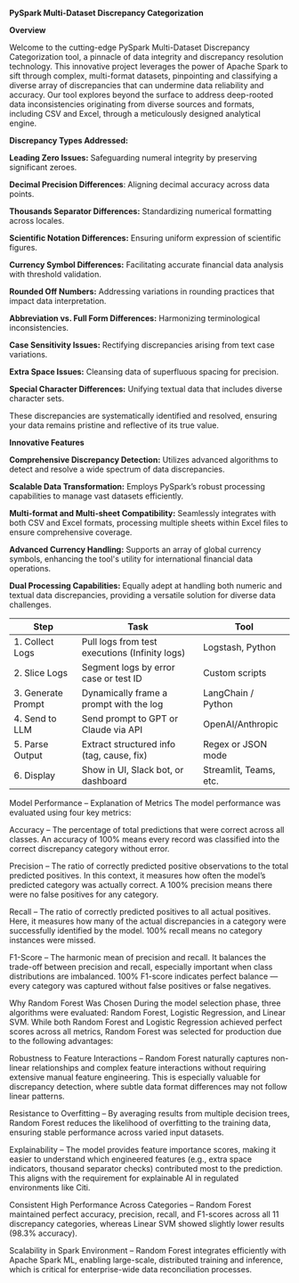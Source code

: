 **PySpark Multi-Dataset Discrepancy Categorization**

**Overview**

Welcome to the cutting-edge PySpark Multi-Dataset Discrepancy Categorization tool, a pinnacle of data integrity and discrepancy resolution technology. This innovative project leverages the power of Apache Spark to sift through complex, multi-format datasets, pinpointing and classifying a diverse array of discrepancies that can undermine data reliability and accuracy. Our tool explores beyond the surface to address deep-rooted data inconsistencies originating from diverse sources and formats, including CSV and Excel, through a meticulously designed analytical engine.


**Discrepancy Types Addressed:**

**Leading Zero Issues:** Safeguarding numeral integrity by preserving significant zeroes.

**Decimal Precision Differences**: Aligning decimal accuracy across data points.

**Thousands Separator Differences:** Standardizing numerical formatting across locales.

**Scientific Notation Differences:** Ensuring uniform expression of scientific figures.

**Currency Symbol Differences:** Facilitating accurate financial data analysis with threshold validation.

**Rounded Off Numbers:** Addressing variations in rounding practices that impact data interpretation.

**Abbreviation vs. Full Form Differences:** Harmonizing terminological inconsistencies.

**Case Sensitivity Issues:** Rectifying discrepancies arising from text case variations.

**Extra Space Issues:** Cleansing data of superfluous spacing for precision.

**Special Character Differences:** Unifying textual data that includes diverse character sets.

These discrepancies are systematically identified and resolved, ensuring your data remains pristine and reflective of its true value.

**Innovative Features**

**Comprehensive Discrepancy Detection:** Utilizes advanced algorithms to detect and resolve a wide spectrum of data discrepancies.

**Scalable Data Transformation:** Employs PySpark’s robust processing capabilities to manage vast datasets efficiently.

**Multi-format and Multi-sheet Compatibility:** Seamlessly integrates with both CSV and Excel formats, processing multiple sheets within Excel files to ensure comprehensive coverage.

**Advanced Currency Handling:** Supports an array of global currency symbols, enhancing the tool's utility for international financial data operations.

**Dual Processing Capabilities:** Equally adept at handling both numeric and textual data discrepancies, providing a versatile solution for diverse data challenges.


| Step               | Task                                           | Tool                   |
| ------------------ | ---------------------------------------------- | ---------------------- |
| 1. Collect Logs    | Pull logs from test executions (Infinity logs) | Logstash, Python       |
| 2. Slice Logs      | Segment logs by error case or test ID          | Custom scripts         |
| 3. Generate Prompt | Dynamically frame a prompt with the log        | LangChain / Python     |
| 4. Send to LLM     | Send prompt to GPT or Claude via API           | OpenAI/Anthropic       |
| 5. Parse Output    | Extract structured info (tag, cause, fix)      | Regex or JSON mode     |
| 6. Display         | Show in UI, Slack bot, or dashboard            | Streamlit, Teams, etc. |



Model Performance – Explanation of Metrics
The model performance was evaluated using four key metrics:

Accuracy – The percentage of total predictions that were correct across all classes. An accuracy of 100% means every record was classified into the correct discrepancy category without error.

Precision – The ratio of correctly predicted positive observations to the total predicted positives. In this context, it measures how often the model’s predicted category was actually correct. A 100% precision means there were no false positives for any category.

Recall – The ratio of correctly predicted positives to all actual positives. Here, it measures how many of the actual discrepancies in a category were successfully identified by the model. 100% recall means no category instances were missed.

F1-Score – The harmonic mean of precision and recall. It balances the trade-off between precision and recall, especially important when class distributions are imbalanced. 100% F1-score indicates perfect balance — every category was captured without false positives or false negatives.

Why Random Forest Was Chosen
During the model selection phase, three algorithms were evaluated: Random Forest, Logistic Regression, and Linear SVM. While both Random Forest and Logistic Regression achieved perfect scores across all metrics, Random Forest was selected for production due to the following advantages:

Robustness to Feature Interactions – Random Forest naturally captures non-linear relationships and complex feature interactions without requiring extensive manual feature engineering. This is especially valuable for discrepancy detection, where subtle data format differences may not follow linear patterns.

Resistance to Overfitting – By averaging results from multiple decision trees, Random Forest reduces the likelihood of overfitting to the training data, ensuring stable performance across varied input datasets.

Explainability – The model provides feature importance scores, making it easier to understand which engineered features (e.g., extra space indicators, thousand separator checks) contributed most to the prediction. This aligns with the requirement for explainable AI in regulated environments like Citi.

Consistent High Performance Across Categories – Random Forest maintained perfect accuracy, precision, recall, and F1-scores across all 11 discrepancy categories, whereas Linear SVM showed slightly lower results (98.3% accuracy).

Scalability in Spark Environment – Random Forest integrates efficiently with Apache Spark ML, enabling large-scale, distributed training and inference, which is critical for enterprise-wide data reconciliation processes.
